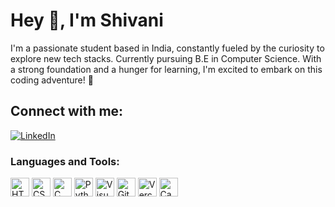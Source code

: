 # Hey 👋, I'm Shivani

I'm a passionate student based in India, constantly fueled by the curiosity to explore new tech stacks. Currently pursuing B.E in Computer Science. With a strong foundation and a hunger for learning, I'm excited to embark on this coding adventure! 🚀

## Connect with me:

[![LinkedIn](https://skillicons.dev/icons?i=linkedin)](https://www.linkedin.com/in/shivani-n-331764227ji)


<h3 align="left">Languages and Tools:</h3>
<div>
   <img src="https://skillicons.dev/icons?i=html" width="30" alt="HTML">
   <img src="https://skillicons.dev/icons?i=css" width="30" alt="CSS">
   <img src="https://skillicons.dev/icons?i=c" width="30" alt="C">
   <img src="https://skillicons.dev/icons?i=py" width="30" alt="Python">
   <img src="https://skillicons.dev/icons?i=vscode" width="30" alt="Visual Studio Code">
   <img src="https://skillicons.dev/icons?i=git" width="30" alt="Git">
   <img src="https://skillicons.dev/icons?i=vercel" width="30" alt="Vercel">
  <img src="https://skillicons.dev/icons?i=canva" width="30" alt="Canva">
</div>




